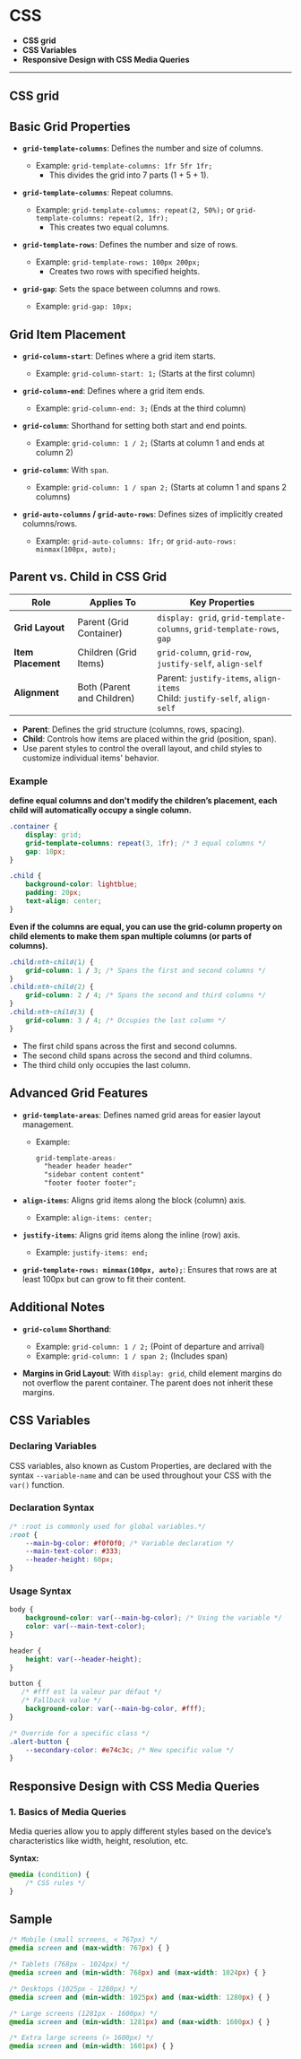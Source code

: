 
# CSS
- **CSS grid**
- **CSS Variables**
- **Responsive Design with CSS Media Queries**
---

## CSS grid 
       
## Basic Grid Properties

- **`grid-template-columns`**: Defines the number and size of columns.
  - Example: `grid-template-columns: 1fr 5fr 1fr;`
    - This divides the grid into 7 parts (1 + 5 + 1).

- **`grid-template-columns`**: Repeat columns.
  - Example: `grid-template-columns: repeat(2, 50%);` or `grid-template-columns: repeat(2, 1fr);`
    - This creates two equal columns.

- **`grid-template-rows`**: Defines the number and size of rows.
  - Example: `grid-template-rows: 100px 200px;`
    - Creates two rows with specified heights.

- **`grid-gap`**: Sets the space between columns and rows.
  - Example: `grid-gap: 10px;`

## Grid Item Placement

- **`grid-column-start`**: Defines where a grid item starts.
  - Example: `grid-column-start: 1;` (Starts at the first column)

- **`grid-column-end`**: Defines where a grid item ends.
  - Example: `grid-column-end: 3;` (Ends at the third column)

- **`grid-column`**: Shorthand for setting both start and end points.
  - Example: `grid-column: 1 / 2;` (Starts at column 1 and ends at column 2)

- **`grid-column`**: With `span`.
  - Example: `grid-column: 1 / span 2;` (Starts at column 1 and spans 2 columns)

- **`grid-auto-columns` / `grid-auto-rows`**: Defines sizes of implicitly created columns/rows.
  - Example: `grid-auto-columns: 1fr;` or `grid-auto-rows: minmax(100px, auto);`

## Parent vs. Child in CSS Grid

| **Role**             | **Applies To**                 | **Key Properties**                                |
|-----------------------|--------------------------------|--------------------------------------------------|
| **Grid Layout**       | Parent (Grid Container)       | `display: grid`, `grid-template-columns`, `grid-template-rows`, `gap` |
| **Item Placement**    | Children (Grid Items)         | `grid-column`, `grid-row`, `justify-self`, `align-self` |
| **Alignment**         | Both (Parent and Children)    | Parent: `justify-items`, `align-items` <br> Child: `justify-self`, `align-self` |

-   **Parent**: Defines the grid structure (columns, rows, spacing).
-   **Child**: Controls how items are placed within the grid (position, span).
-   Use parent styles to control the overall layout, and child styles to customize individual items' behavior.

### Example 

**define equal columns and don't modify the children’s placement, each child will automatically occupy a single column.**

```css
.container {
    display: grid;
    grid-template-columns: repeat(3, 1fr); /* 3 equal columns */
    gap: 10px;
}

.child {
    background-color: lightblue;
    padding: 20px;
    text-align: center;
}

```
**Even if the columns are equal, you can use the grid-column property on child elements to make them span multiple columns (or parts of columns).**
```css
.child:nth-child(1) {
    grid-column: 1 / 3; /* Spans the first and second columns */
}
.child:nth-child(2) {
    grid-column: 2 / 4; /* Spans the second and third columns */
}
.child:nth-child(3) {
    grid-column: 3 / 4; /* Occupies the last column */
}

```
-   The first child spans across the first and second columns.
-   The second child spans across the second and third columns.
-   The third child only occupies the last column.


## Advanced Grid Features

- **`grid-template-areas`**: Defines named grid areas for easier layout management.
  - Example:
    ```css
    grid-template-areas:
      "header header header"
      "sidebar content content"
      "footer footer footer";
    ```

- **`align-items`**: Aligns grid items along the block (column) axis.
  - Example: `align-items: center;`

- **`justify-items`**: Aligns grid items along the inline (row) axis.
  - Example: `justify-items: end;`

- **`grid-template-rows: minmax(100px, auto);`**: Ensures that rows are at least 100px but can grow to fit their content.

## Additional Notes

- **`grid-column` Shorthand**: 
  - Example: `grid-column: 1 / 2;` (Point of departure and arrival)
  - Example: `grid-column: 1 / span 2;` (Includes span)

- **Margins in Grid Layout**: With `display: grid`, child element margins do not overflow the parent container. The parent does not inherit these margins.


## CSS Variables 

### Declaring Variables

CSS variables, also known as Custom Properties, are declared with the syntax `--variable-name` and can be used throughout your CSS with the `var()` function.

### Declaration Syntax

```css
/* :root is commonly used for global variables.*/
:root {
    --main-bg-color: #f0f0f0; /* Variable declaration */
    --main-text-color: #333;
    --header-height: 60px;
} 
```
### Usage Syntax
```css
body {
    background-color: var(--main-bg-color); /* Using the variable */
    color: var(--main-text-color);
}

header {
    height: var(--header-height);
}

button {
   /* #fff est la valeur par défaut */
   /* Fallback value */
    background-color: var(--main-bg-color, #fff); 
}

/* Override for a specific class */
.alert-button {
    --secondary-color: #e74c3c; /* New specific value */
}

```

## Responsive Design with CSS Media Queries 

### 1. Basics of Media Queries

Media queries allow you to apply different styles based on the device’s characteristics like width, height, resolution, etc.

**Syntax:**
```css
@media (condition) {
    /* CSS rules */
}
```


## Sample 
```css
/* Mobile (small screens, < 767px) */
@media screen and (max-width: 767px) { }

/* Tablets (768px - 1024px) */
@media screen and (min-width: 768px) and (max-width: 1024px) { }

/* Desktops (1025px - 1280px) */
@media screen and (min-width: 1025px) and (max-width: 1280px) { }

/* Large screens (1281px - 1600px) */
@media screen and (min-width: 1281px) and (max-width: 1600px) { }

/* Extra large screens (> 1600px) */
@media screen and (min-width: 1601px) { }
```